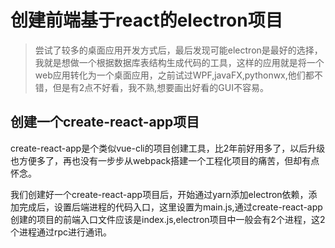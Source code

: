 # 创建前端基于react的electron项目

> 尝试了较多的桌面应用开发方式后，最后发现可能electron是最好的选择，我就是想做一个根据数据库表结构生成代码的工具，这样的应用就是将一个web应用转化为一个桌面应用，之前试过WPF,javaFX,pythonwx,他们都不错，但是有2点不好看，我不熟,想要画出好看的GUI不容易。

## 创建一个create-react-app项目

create-react-app是个类似vue-cli的项目创建工具，比2年前好用多了，以后升级也方便多了，再也没有一步步从webpack搭建一个工程化项目的痛苦，但却有点怀念。

我们创建好一个create-react-app项目后，开始通过yarn添加electron依赖，添加完成后，设置后端进程的代码入口，这里设置为main.js,通过create-react-app创建的项目的前端入口文件应该是index.js,electron项目中一般会有2个进程，这2个进程通过rpc进行通讯。

